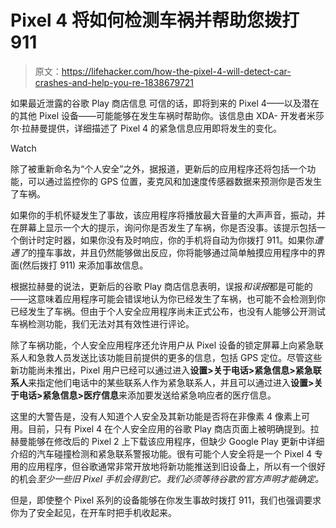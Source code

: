 # Pixel 4 将如何检测车祸并帮助您拨打 911

> 原文：<https://lifehacker.com/how-the-pixel-4-will-detect-car-crashes-and-help-you-re-1838679721>

如果最近泄露的谷歌 Play 商店信息 可信的话，即将到来的 Pixel 4——以及潜在的其他 Pixel 设备——可能能够在发生车祸时帮助你。该信息由 XDA- 开发者米莎尔·拉赫曼提供，详细描述了 Pixel 4 的紧急信息应用即将发生的变化。

Watch

除了被重新命名为“个人安全”之外，据报道，更新后的应用程序还将包括一个功能，可以通过监控你的 GPS 位置，麦克风和加速度传感器数据来预测你是否发生了车祸。

如果你的手机怀疑发生了事故，该应用程序将播放最大音量的大声声音，振动，并在屏幕上显示一个大的提示，询问你是否发生了车祸，你是否没事。该提示包括一个倒计时定时器，如果你没有及时响应，你的手机将自动为你拨打 911。如果你*遭遇了*的撞车事故，并且仍然能够做出反应，你将能够通过简单触摸应用程序中的界面(然后拨打 911) 来添加事故信息。

根据拉赫曼的说法，更新后的谷歌 Play 商店信息表明，误报*和误报*都是可能的——这意味着应用程序可能会错误地认为你已经发生了车祸，也可能不会检测到你已经发生了车祸。但由于个人安全应用程序尚未正式公布，也没有人能够公开测试车祸检测功能，我们无法对其有效性进行评论。

除了车祸功能，个人安全应用程序还允许用户从 Pixel 设备的锁定屏幕上向紧急联系人和急救人员发送比该功能目前提供的更多的信息，包括 GPS 定位。尽管这些新功能尚未推出，Pixel 用户已经可以通过进入**设置>关于电话>紧急信息>紧急联系人**来指定他们电话中的某些联系人作为紧急联系人，并且可以通过进入**设置>关于电话>紧急信息>医疗信息**来添加要发送给紧急响应者的医疗信息。

这里的大警告是，没有人知道个人安全及其新功能是否将在非像素 4 像素上可用。目前，只有 Pixel 4 在个人安全应用的谷歌 Play 商店页面上被明确提到。拉赫曼能够在修改后的 Pixel 2 上下载该应用程序，但缺少 Google Play 更新中详细介绍的汽车碰撞检测和紧急联系警报功能。很有可能个人安全将是一个 Pixel 4 专用的应用程序，但谷歌通常非常开放地将新功能推送到旧设备上，所以有一个很好的机会*至少一些旧 Pixel 手机会得到它。我们必须等待谷歌的官方声明才能确定。*

但是，即使整个 Pixel 系列的设备能够在你发生事故时拨打 911，我们也强调要求你为了安全起见，在开车时把手机收起来。